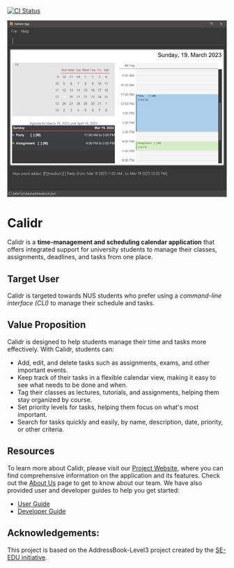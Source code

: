 [![CI Status](https://github.com/AY2223S2-CS2103T-W10-2/tp/workflows/Java%20CI/badge.svg)](https://github.com/AY2223S2-CS2103T-W10-2/tp/actions/)

![Ui](docs/images/Ui.png)

# Calidr

Calidr is a **time-management and scheduling calendar application** that offers integrated support for university students to manage their classes, assignments, deadlines, and tasks from one place.

## Target User
Calidr is targeted towards NUS students who prefer using a _command-line interface (CLI)_ to manage their schedule and tasks.

## Value Proposition
Calidr is designed to help students manage their time and tasks more effectively. With Calidr, students can:

* Add, edit, and delete tasks such as assignments, exams, and other important events.
* Keep track of their tasks in a flexible calendar view, making it easy to see what needs to be done and when.
* Tag their classes as lectures, tutorials, and assignments, helping them stay organized by course.
* Set priority levels for tasks, helping them focus on what's most important.
* Search for tasks quickly and easily, by name, description, date, priority, or other criteria.


## Resources
To learn more about Calidr, please visit our [Project Website](https://ay2223s2-cs2103t-w10-2.github.io/tp/), where you can find comprehensive information on the application and its features. Check out the [About Us](https://github.com/AY2223S2-CS2103T-W10-2/tp/blob/master/docs/AboutUs.md) page to get to know about our team.
We have also provided user and developer guides to help you get started:
* [User Guide](https://github.com/AY2223S2-CS2103T-W10-2/tp/blob/master/docs/UserGuide.md)
* [Developer Guide](https://github.com/AY2223S2-CS2103T-W10-2/tp/blob/master/docs/DeveloperGuide.md)



## Acknowledgements:  
This project is based on the AddressBook-Level3 project created by the [SE-EDU initiative](https://se-education.org).

